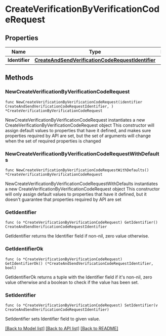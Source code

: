 # CreateVerificationByVerificationCodeRequest

## Properties

Name | Type | Description | Notes
------------ | ------------- | ------------- | -------------
**Identifier** | [**CreateAndSendVerificationCodeRequestIdentifier**](CreateAndSendVerificationCodeRequestIdentifier.md) |  | 

## Methods

### NewCreateVerificationByVerificationCodeRequest

`func NewCreateVerificationByVerificationCodeRequest(identifier CreateAndSendVerificationCodeRequestIdentifier, ) *CreateVerificationByVerificationCodeRequest`

NewCreateVerificationByVerificationCodeRequest instantiates a new CreateVerificationByVerificationCodeRequest object
This constructor will assign default values to properties that have it defined,
and makes sure properties required by API are set, but the set of arguments
will change when the set of required properties is changed

### NewCreateVerificationByVerificationCodeRequestWithDefaults

`func NewCreateVerificationByVerificationCodeRequestWithDefaults() *CreateVerificationByVerificationCodeRequest`

NewCreateVerificationByVerificationCodeRequestWithDefaults instantiates a new CreateVerificationByVerificationCodeRequest object
This constructor will only assign default values to properties that have it defined,
but it doesn't guarantee that properties required by API are set

### GetIdentifier

`func (o *CreateVerificationByVerificationCodeRequest) GetIdentifier() CreateAndSendVerificationCodeRequestIdentifier`

GetIdentifier returns the Identifier field if non-nil, zero value otherwise.

### GetIdentifierOk

`func (o *CreateVerificationByVerificationCodeRequest) GetIdentifierOk() (*CreateAndSendVerificationCodeRequestIdentifier, bool)`

GetIdentifierOk returns a tuple with the Identifier field if it's non-nil, zero value otherwise
and a boolean to check if the value has been set.

### SetIdentifier

`func (o *CreateVerificationByVerificationCodeRequest) SetIdentifier(v CreateAndSendVerificationCodeRequestIdentifier)`

SetIdentifier sets Identifier field to given value.



[[Back to Model list]](../README.md#documentation-for-models) [[Back to API list]](../README.md#documentation-for-api-endpoints) [[Back to README]](../README.md)


